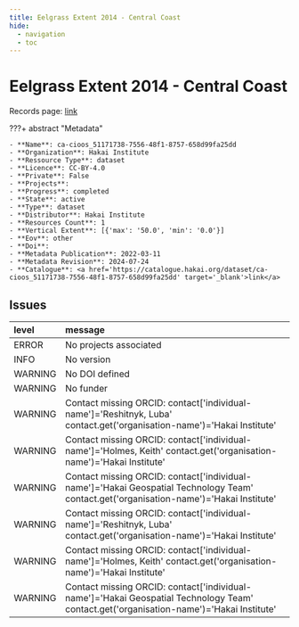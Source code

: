 ```yaml
---
title: Eelgrass Extent 2014 - Central Coast
hide:
  - navigation
  - toc
---
```


# Eelgrass Extent 2014 - Central Coast

Records page: <a href='https://catalogue.hakai.org/dataset/ca-cioos_51171738-7556-48f1-8757-658d99fa25dd' target='_blank'>link</a>

???+ abstract "Metadata"

    - **Name**: ca-cioos_51171738-7556-48f1-8757-658d99fa25dd 
    - **Organization**: Hakai Institute 
    - **Ressource Type**: dataset 
    - **Licence**: CC-BY-4.0 
    - **Private**: False 
    - **Projects**:  
    - **Progress**: completed 
    - **State**: active 
    - **Type**: dataset 
    - **Distributor**: Hakai Institute 
    - **Resources Count**: 1 
    - **Vertical Extent**: [{'max': '50.0', 'min': '0.0'}] 
    - **Eov**: other 
    - **Doi**:  
    - **Metadata Publication**: 2022-03-11 
    - **Metadata Revision**: 2024-07-24 
    - **Catalogue**: <a href='https://catalogue.hakai.org/dataset/ca-cioos_51171738-7556-48f1-8757-658d99fa25dd' target='_blank'>link</a> 

<div id='map'></div>




## Issues
| level   | message                                                                                                                                 |
|:--------|:----------------------------------------------------------------------------------------------------------------------------------------|
| ERROR   | No projects associated                                                                                                                  |
| INFO    | No version                                                                                                                              |
| WARNING | No DOI defined                                                                                                                          |
| WARNING | No funder                                                                                                                               |
| WARNING | Contact missing ORCID: contact['individual-name']='Reshitnyk, Luba' contact.get('organisation-name')='Hakai Institute'                  |
| WARNING | Contact missing ORCID: contact['individual-name']='Holmes, Keith' contact.get('organisation-name')='Hakai Institute'                    |
| WARNING | Contact missing ORCID: contact['individual-name']='Hakai Geospatial Technology Team' contact.get('organisation-name')='Hakai Institute' |
| WARNING | Contact missing ORCID: contact['individual-name']='Reshitnyk, Luba' contact.get('organisation-name')='Hakai Institute'                  |
| WARNING | Contact missing ORCID: contact['individual-name']='Holmes, Keith' contact.get('organisation-name')='Hakai Institute'                    |
| WARNING | Contact missing ORCID: contact['individual-name']='Hakai Geospatial Technology Team' contact.get('organisation-name')='Hakai Institute' |


<script>
   document.addEventListener("DOMContentLoaded", function() {
    var map = L.map('map').setView([51.505, -125.09], 5);
    L.tileLayer('https://tile.openstreetmap.org/{z}/{x}/{y}.png', {
        maxZoom: 19,
        attribution: '&copy; <a href="http://www.openstreetmap.org/copyright">OpenStreetMap</a>'
    }).addTo(map);
    var geojsonFeature = {
        "type": "Feature",
        "properties": {
            "name" : "Eelgrass Extent 2014 - Central Coast"
        },
        "geometry": {'type': 'Polygon', 'coordinates': [[[-128.4878540039062, 51.653814904471545], [-128.0978393554687, 51.653814904471545], [-128.0978393554687, 52.07950600379698], [-128.4878540039062, 52.07950600379698], [-128.4878540039062, 51.653814904471545]]]}
    }
    L.geoJSON(geojsonFeature).addTo(map);
   })
</script>